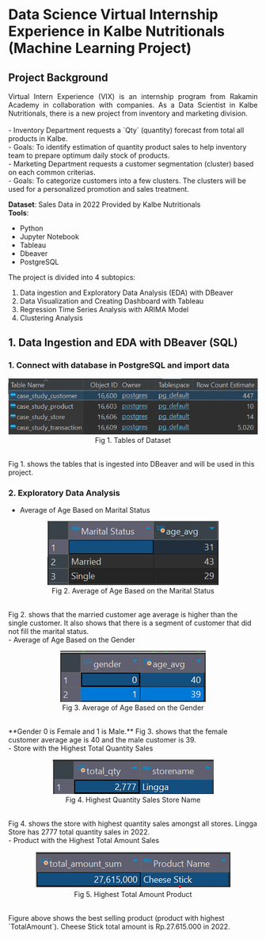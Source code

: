 # Data Science Virtual Internship Experience in Kalbe Nutritionals (Machine Learning Project)
## Project Background
<div align="justify"> Virtual Intern Experience (VIX) is an internship program from Rakamin Academy in collaboration with companies. As a Data Scientist in Kalbe Nutritionals, there is a new project from inventory and marketing division. </div> <br>
- Inventory Department requests a `Qty` (quantity) forecast from total all products in Kalbe. <br>
  - Goals: To identify estimation of quantity product sales to help inventory team to prepare optimum daily stock of products. <br>
- Marketing Department requests a customer segmentation (cluster) based on each common criterias. <br>
  - Goals:  To categorize customers into a few clusters. The clusters will be used for a personalized promotion and sales treatment. <br>


**Dataset**: Sales Data in 2022 Provided by Kalbe Nutritionals <br>
**Tools**:
- Python
- Jupyter Notebook
- Tableau
- Dbeaver
- PostgreSQL

The project is divided into 4 subtopics:
1. Data ingestion and Exploratory Data Analysis (EDA) with DBeaver
2. Data Visualization and Creating Dashboard with Tableau
3. Regression Time Series Analysis with ARIMA Model
4. Clustering Analysis
   

## 1. Data Ingestion and EDA with DBeaver (SQL)
### 1. Connect with database in PostgreSQL and import data
<p align="center">
  <img src= "https://github.com/jedijm/VIX-Kalbe-Nutritionals/blob/main/asset/tables.png"> <br>
Fig 1. Tables of Dataset
</p> <br>
Fig 1. shows the tables that is ingested into DBeaver and will be used in this project. <br>

### 2. Exploratory Data Analysis
- Average of Age Based on Marital Status
<p align="center">
  <img src= "https://github.com/jedijm/VIX-Kalbe-Nutritionals/blob/main/asset/marital_status.png"> <br>
Fig 2. Average of Age Based on the Marital Status
</p> <br>
Fig 2. shows that the married customer age average is higher than the single customer. It also shows that there is a segment of customer that did not fill the marital status. <br>
- Average of Age Based on the Gender
<p align="center">
  <img src= "https://github.com/jedijm/VIX-Kalbe-Nutritionals/blob/main/asset/age_avg.png"> <br>
Fig 3. Average of Age Based on the Gender
</p> <br>
**Gender 0 is Female and 1 is Male.** Fig 3. shows that the female customer average age is 40 and the male customer is 39. <br>
- Store with the Highest Total Quantity Sales
<p align="center">
  <img src= "https://github.com/jedijm/VIX-Kalbe-Nutritionals/blob/main/asset/highest_store.png"> <br>
Fig 4. Highest Quantity Sales Store Name
</p> <br>
Fig 4. shows the store with highest quantity sales amongst all stores. Lingga Store has 2777 total quantity sales in 2022. <br>
- Product with the Highest Total Amount Sales
<p align="center">
  <img src= "https://github.com/jedijm/VIX-Kalbe-Nutritionals/blob/main/asset/highest_product.png"> <br>
Fig 5. Highest Total Amount Product
</p> <br>
Figure above shows the best selling product (product with highest `TotalAmount`). Cheese Stick total amount is Rp.27.615.000 in 2022. <br>



